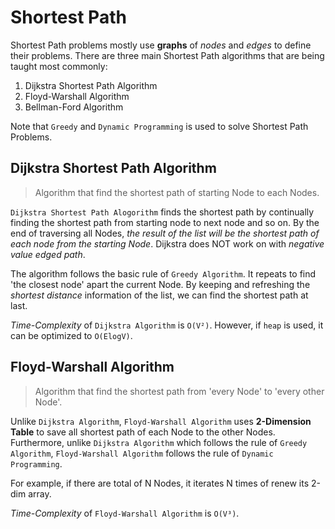 # Shortest Path

Shortest Path problems mostly use **graphs** of _nodes_ and _edges_ to define their 
problems. There are three main Shortest Path algorithms that are being taught most commonly:

1. Dijkstra Shortest Path Algorithm
2. Floyd-Warshall Algorithm
3. Bellman-Ford Algorithm 

Note that `Greedy` and `Dynamic Programming` is used to solve Shortest Path Problems. 

## Dijkstra Shortest Path Algorithm
> Algorithm that find the shortest path of starting Node to each Nodes. 

`Dijkstra Shortest Path Alogorithm` finds the shortest path by continually finding 
the shortest path from starting node to next node and so on. By the end of traversing
all Nodes, _the result of the list will be the shortest path of each node from the
starting Node_. Dijkstra does NOT work on with _negative value edged path_. 

The algorithm follows the basic rule of `Greedy Algorithm`. It repeats to find
'the closest node' apart the current Node. By keeping and refreshing the 
_shortest distance_ information of the list, we can find the shortest path at last. 

_Time-Complexity_ of `Dijkstra Algorithm` is `O(V²)`. However, if
`heap` is used, it can be optimized to `O(ElogV)`.

## Floyd-Warshall Algorithm
> Algorithm that find the shortest path from 'every Node' to 'every other Node'. 

Unlike `Dijkstra Algorithm`, `Floyd-Warshall Algorithm` uses **2-Dimension Table** to 
save all shortest path of each Node to the other Nodes. Furthermore, 
unlike `Dijkstra Algorithm` which follows the rule of `Greedy Algorithm`, `Floyd-Warshall Algorithm`
follows the rule of `Dynamic Programming`. 

For example, if there are total of N Nodes, it iterates N times of renew its 2-dim array. 
 

_Time-Complexity_ of `Floyd-Warshall Algorithm` is `O(V³)`.